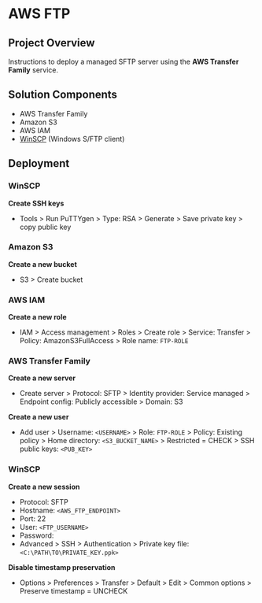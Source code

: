 # AWS FTP


## Project Overview
Instructions to deploy a managed SFTP server using the **AWS Transfer Family** service.


## Solution Components
- AWS Transfer Family
- Amazon S3
- AWS IAM
- [WinSCP](https://winscp.net/eng/index.php) (Windows S/FTP client)


## Deployment
### WinSCP
**Create SSH keys**
- Tools > Run PuTTYgen > Type: RSA > Generate > Save private key > copy public key


### Amazon S3
**Create a new bucket**
- S3 > Create bucket


### AWS IAM
**Create a new role**
- IAM > Access management > Roles > Create role > Service: Transfer > Policy: AmazonS3FullAccess > Role name: `FTP-ROLE`


### AWS Transfer Family
**Create a new server**
- Create server > Protocol: SFTP > Identity provider: Service managed > Endpoint config: Publicly accessible > Domain: S3

**Create a new user**
- Add user > Username: `<USERNAME>` > Role: `FTP-ROLE` > Policy: Existing policy > Home directory: `<S3_BUCKET_NAME>` > Restricted = CHECK > SSH public keys: `<PUB_KEY>`


### WinSCP
**Create a new session**
- Protocol: SFTP
- Hostname: `<AWS_FTP_ENDPOINT>`
- Port: 22
- User: `<FTP_USERNAME>`
- Password:
- Advanced > SSH > Authentication > Private key file: `<C:\PATH\TO\PRIVATE_KEY.ppk>`

**Disable timestamp preservation**
- Options > Preferences > Transfer > Default > Edit > Common options > Preserve timestamp = UNCHECK
